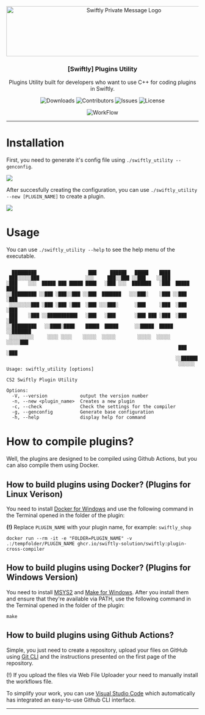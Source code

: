 <p align="center">
  <a href="https://github.com/swiftly-solution/swiftly-plugins-utility">
    <img src="https://sttci.b-cdn.net/status.swiftlycs2.net/2105/logo.png" alt="Swiftly Private Message Logo" width="600" height="131">
  </a>

  <h3 align="center">[Swiftly] Plugins Utility</h3>

  <p align="center">
    Plugins Utility built for developers who want to use C++ for coding plugins in Swiftly.
    <br/>
  </p>
</p>

<p align="center">
  <img src="https://img.shields.io/github/downloads/swiftly-solution/swiftly-plugins-utility/total" alt="Downloads"> 
  <img src="https://img.shields.io/github/contributors/swiftly-solution/swiftly-plugins-utility?color=dark-green" alt="Contributors">
  <img src="https://img.shields.io/github/issues/swiftly-solution/swiftly-plugins-utility" alt="Issues">
  <img src="https://img.shields.io/github/license/swiftly-solution/swiftly-plugins-utility" alt="License">
</p>
<p align="center">
  <img src="https://github.com/swiftly-solution/swiftly-plugins-utility/actions/workflows/main.yml/badge.svg" alt="WorkFlow">
</p>

---

# Installation

First, you need to generate it's config file using `./swiftly_utility --genconfig`.

![](https://cdn.skuzzi.ro/924azujmuaew3fgeaatj7vpi7futnlmc.gif)

After succesfully creating the configuration, you can use `./swiftly_utility --new [PLUGIN_NAME]` to create a plugin.

![](https://cdn.skuzzi.ro/e0h61jzkvzw0mzxzzempnhmiyekmw6pq.gif)

# Usage

You can use `./swiftly_utility --help` to see the help menu of the executable.

```

  █████████                   ███     ██████   █████    ████
 ███░░░░░███                 ░░░     ███░░███ ░░███    ░░███
░███    ░░░  █████ ███ █████ ████   ░███ ░░░  ███████   ░███  █████ ████
░░█████████ ░░███ ░███░░███ ░░███  ███████   ░░░███░    ░███ ░░███ ░███
 ░░░░░░░░███ ░███ ░███ ░███  ░███ ░░░███░      ░███     ░███  ░███ ░███
 ███    ░███ ░░███████████   ░███   ░███       ░███ ███ ░███  ░███ ░███
░░█████████   ░░████░████    █████  █████      ░░█████  █████ ░░███████
 ░░░░░░░░░     ░░░░ ░░░░    ░░░░░  ░░░░░        ░░░░░  ░░░░░   ░░░░░███
                                                               ███ ░███
                                                              ░░██████
                                                               ░░░░░░
Usage: swiftly_utility [options]

CS2 Swiftly Plugin Utility

Options:
  -V, --version            output the version number
  -n, --new <plugin_name>  Creates a new plugin
  -c, --check              Check the settings for the compiler
  -g, --genconfig          Generate base configuration
  -h, --help               display help for command
```

# How to compile plugins?

Well, the plugins are designed to be compiled using Github Actions, but you can also compile them using Docker.

## How to build plugins using Docker? (Plugins for Linux Verison)

You need to install [Docker for Windows](https://docs.docker.com/desktop/install/windows-install/) and use the following command in the Terminal opened in the folder of the plugin:

**(!)** Replace `PLUGIN_NAME` with your plugin name, for example: `swiftly_shop`

```
docker run --rm -it -e "FOLDER=PLUGIN_NAME" -v .:/tempfolder/PLUGIN_NAME ghcr.io/swiftly-solution/swiftly:plugin-cross-compiler
```

## How to build plugins using Docker? (Plugins for Windows Version)

You need to install [MSYS2](https://www.msys2.org/) and [Make for Windows](https://gnuwin32.sourceforge.net/packages/make.htm). After you install them and ensure that they're available via PATH, use the following command in the Terminal opened in the folder of the plugin:

```
make
```

## How to build plugins using Github Actions?

Simple, you just need to create a repository, upload your files on GitHub using [Git CLI](https://git-scm.com/downloads) and the instructions presented on the first page of the repository.

(!) If you upload the files via Web File Uploader your need to manually install the workflows file.

To simplify your work, you can use [Visual Studio Code](https://code.visualstudio.com/) which automatically has integrated an easy-to-use Github CLI interface.

---
